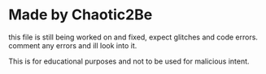 # Made by Chaotic2Be

this file is still being worked on and fixed, expect glitches and code errors.
comment any errors and ill look into it.

This is for educational purposes and not to be used for malicious intent.